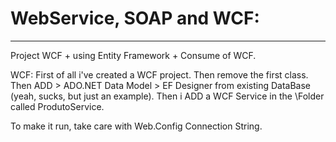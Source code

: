 # WebService, SOAP and WCF:
------------------------------------------------------------------------------------------------------------
Project WCF + using Entity Framework + Consume of WCF.

WCF: First of all i've created a WCF project. Then remove the first class.
Then ADD > ADO.NET Data Model > EF Designer from existing DataBase (yeah, sucks, but just an example).
Then i ADD a WCF Service in the \Folder called ProdutoService.

To make it run, take care with Web.Config Connection String.
